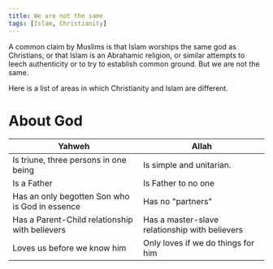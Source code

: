 ```yaml
---
title: We are not the same
tags: [Islam, Christianity]
---
```


A common claim by Muslims is that Islam worships the same god as Christians, or that Islam is an Abrahamic religion, or similar attempts to leech authenticity or to try to establish common ground. But we are not the same.

Here is a list of areas in which Christianity and Islam are different.

# About God

| Yahweh      | Allah |
| ----------- | ----------- |
| Is triune, three persons in one being | Is simple and unitarian. |
| Is a Father |  Is Father to no one |
| Has an only begotten Son who is God in essence | Has no "partners" |
| Has a Parent-Child relationship with believers | Has a master-slave relationship with believers |
| Loves us before we know him | Only loves if we do things for him | 
